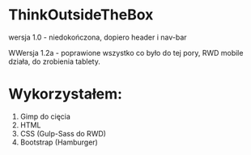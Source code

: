 # ThinkOutsideTheBox

wersja 1.0 - niedokończona, dopiero header i nav-bar

WWersja 1.2a - poprawione wszystko co było do tej pory, RWD mobile działa, do zrobienia tablety.



# Wykorzystałem:

1. Gimp do cięcia
2. HTML
3. CSS (Gulp-Sass do RWD)
4. Bootstrap (Hamburger)
